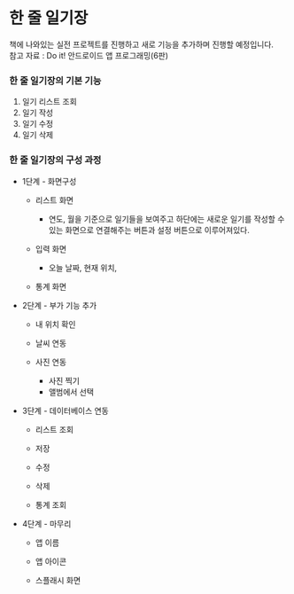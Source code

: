 # 한 줄 일기장
  책에 나와있는 실전 프로젝트를 진행하고 새로 기능을 추가하며 진행할 예정입니다.   
  참고 자료 : Do it! 안드로이드 앱 프로그래밍(6판)

### 한 줄 일기장의 기본 기능
1. 일기 리스트 조회
2. 일기 작성
3. 일기 수정
4. 일기 삭제

### 한 줄 일기장의 구성 과정

* 1단계 - 화면구성
  * 리스트 화면
    * 연도, 월을 기준으로 일기들을 보여주고 하단에는 새로운 일기를 작성할 수 있는 화면으로 연결해주는 버튼과 설정 버튼으로 이루어져있다.

  * 입력 화면
    * 오늘 날짜, 현재 위치, 

  * 통계 화면

* 2단계 - 부가 기능 추가
  * 내 위치 확인
 
  * 날씨 연동

  * 사진 연동  
    * 사진 찍기  
    * 앨범에서 선택

* 3단계 - 데이터베이스 연동
  * 리스트 조회

  * 저장

  * 수정

  * 삭제

  * 통계 조회

* 4단계 - 마무리
  * 앱 이름

  * 앱 아이콘

  * 스플래시 화면
